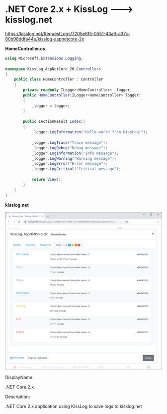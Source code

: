 # .NET Core 2.x + KissLog ---> kisslog.net

https://kisslog.net/RequestLogs/7205e6f5-0551-43a6-a37c-80b98ddfa44e/kisslog-aspnetcore-2x

**HomeController.cs**

```csharp
using Microsoft.Extensions.Logging;

namespace KissLog_AspNetCore_20.Controllers
{
    public class HomeController : Controller
    {
        private readonly ILogger<HomeController> _logger;
        public HomeController(ILogger<HomeController> logger)
        {
            _logger = logger;
        }

        public IActionResult Index()
        {
            _logger.LogInformation("Hello world from KissLog!");

            _logger.LogTrace("Trace message");
            _logger.LogDebug("Debug message");
            _logger.LogInformation("Info message");
            _logger.LogWarning("Warning message");
            _logger.LogError("Error message");
            _logger.LogCritical("Critical message");

            return View();
        }
    }
}
```

**kisslog.net**

![kisslog.net](/src/KissLog-AspNetCore-20/KissLog-AspNetCore-20/wwwroot/KissLog-AspNetCore-20.png)

DisplayName:

.NET Core 2.x

Description:

.NET Core 2.x application using KissLog to save logs to kisslog.net